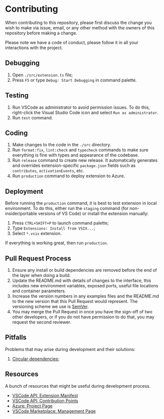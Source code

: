 # Contributing

When contributing to this repository, please first discuss the change you wish to make via issue,
email, or any other method with the owners of this repository before making a change.

Please note we have a code of conduct, please follow it in all your interactions with the project.

## Debugging

1. Open `./src/extension.ts` file;
1. Press `F5` or type `Debug: Start Debugging` in command palette.

## Testing

1. Run VSCode as administrator to avoid permission issues. To do this, right-click the Visual Studio Code icon and select `Run as administrator`.
1. Run `test` command.

## Coding

1. Make changes to the code in the `./src` directory.
1. Run `format:fix`, `lint:check` and `typecheck` commands to make sure everything is fine with types and appearance of the codebase.
1. Run `release` command to create new release. It automatically generates and overrides extension-specific `package.json` fields such as `contributes`, `activationEvents`, etc.
1. Run `production` command to deploy extension to Azure.

## Deployment

Before running the `production` command, it is best to test extension in local environment.
To do this, either run the `staging` command (for non-insider/portable versions of VS Code) or install the extension manually:

1. Press `CTRL+SHIFT+P` to launch command palette;
2. Type `Extensions: Install from VSIX...`;
3. Select `*.vsix` extension.

If everything is working great, then run `production`.

## Pull Request Process

1. Ensure any install or build dependencies are removed before the end of the layer when doing a
   build.
2. Update the README.md with details of changes to the interface, this includes new environment
   variables, exposed ports, useful file locations and container parameters.
3. Increase the version numbers in any examples files and the README.md to the new version that this
   Pull Request would represent. The versioning scheme we use is [SemVer](http://semver.org/).
4. You may merge the Pull Request in once you have the sign-off of two other developers, or if you
   do not have permission to do that, you may request the second reviewer.

## Pitfalls

Problems that may arise during development and their solutions:

1. [Circular dependencies](https://medium.com/visual-development/how-to-fix-nasty-circular-dependency-issues-once-and-for-all-in-javascript-typescript-a04c987cf0de);

## Resources

A bunch of resources that might be useful during development process.

-   [VSCode API: Extension Manifest](https://code.visualstudio.com/api/references/extension-manifest)
-   [VSCode API: Contribution Points](https://code.visualstudio.com/api/references/contribution-points)
-   [Azure: Project Page](https://my-visual-studio-code.visualstudio.com/vscode)
-   [VSCode Marketplace: Management Page](https://marketplace.visualstudio.com/manage/publishers/iibe)
